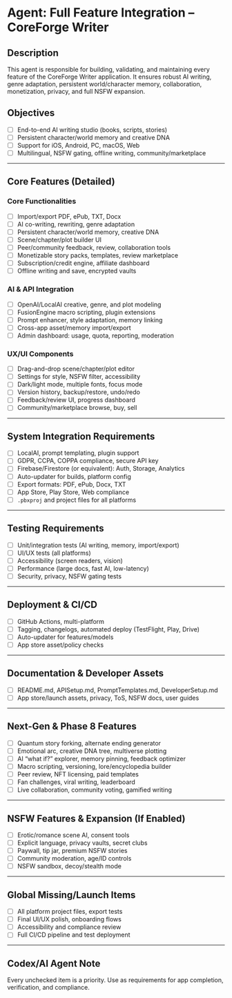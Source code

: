 # Agent: Full Feature Integration – CoreForge Writer

## Description
This agent is responsible for building, validating, and maintaining every feature of the CoreForge Writer application. It ensures robust AI writing, genre adaptation, persistent world/character memory, collaboration, monetization, privacy, and full NSFW expansion.

## Objectives
- [ ] End-to-end AI writing studio (books, scripts, stories)
- [ ] Persistent character/world memory and creative DNA
- [ ] Support for iOS, Android, PC, macOS, Web
- [ ] Multilingual, NSFW gating, offline writing, community/marketplace

---

## Core Features (Detailed)

### Core Functionalities
- [ ] Import/export PDF, ePub, TXT, Docx
- [ ] AI co-writing, rewriting, genre adaptation
- [ ] Persistent character/world memory, creative DNA
- [ ] Scene/chapter/plot builder UI
- [ ] Peer/community feedback, review, collaboration tools
- [ ] Monetizable story packs, templates, review marketplace
- [ ] Subscription/credit engine, affiliate dashboard
- [ ] Offline writing and save, encrypted vaults

### AI & API Integration
- [ ] OpenAI/LocalAI creative, genre, and plot modeling
- [ ] FusionEngine macro scripting, plugin extensions
- [ ] Prompt enhancer, style adaptation, memory linking
- [ ] Cross-app asset/memory import/export
- [ ] Admin dashboard: usage, quota, reporting, moderation

### UX/UI Components
- [ ] Drag-and-drop scene/chapter/plot editor
- [ ] Settings for style, NSFW filter, accessibility
- [ ] Dark/light mode, multiple fonts, focus mode
- [ ] Version history, backup/restore, undo/redo
- [ ] Feedback/review UI, progress dashboard
- [ ] Community/marketplace browse, buy, sell

---

## System Integration Requirements
- [ ] LocalAI, prompt templating, plugin support
- [ ] GDPR, CCPA, COPPA compliance, secure API key
- [ ] Firebase/Firestore (or equivalent): Auth, Storage, Analytics
- [ ] Auto-updater for builds, platform config
- [ ] Export formats: PDF, ePub, Docx, TXT
- [ ] App Store, Play Store, Web compliance
- [ ] `.pbxproj` and project files for all platforms

---

## Testing Requirements
- [ ] Unit/integration tests (AI writing, memory, import/export)
- [ ] UI/UX tests (all platforms)
- [ ] Accessibility (screen readers, vision)
- [ ] Performance (large docs, fast AI, low-latency)
- [ ] Security, privacy, NSFW gating tests

---

## Deployment & CI/CD
- [ ] GitHub Actions, multi-platform
- [ ] Tagging, changelogs, automated deploy (TestFlight, Play, Drive)
- [ ] Auto-updater for features/models
- [ ] App store asset/policy checks

---

## Documentation & Developer Assets
- [ ] README.md, APISetup.md, PromptTemplates.md, DeveloperSetup.md
- [ ] App store/launch assets, privacy, ToS, NSFW docs, user guides

---

## Next-Gen & Phase 8 Features
- [ ] Quantum story forking, alternate ending generator
- [ ] Emotional arc, creative DNA tree, multiverse plotting
- [ ] AI “what if?” explorer, memory pinning, feedback optimizer
- [ ] Macro scripting, versioning, lore/encyclopedia builder
- [ ] Peer review, NFT licensing, paid templates
- [ ] Fan challenges, viral writing, leaderboard
- [ ] Live collaboration, community voting, gamified writing

---

## NSFW Features & Expansion (If Enabled)
- [ ] Erotic/romance scene AI, consent tools
- [ ] Explicit language, privacy vaults, secret clubs
- [ ] Paywall, tip jar, premium NSFW stories
- [ ] Community moderation, age/ID controls
- [ ] NSFW sandbox, decoy/stealth mode

---

## Global Missing/Launch Items
- [ ] All platform project files, export tests
- [ ] Final UI/UX polish, onboarding flows
- [ ] Accessibility and compliance review
- [ ] Full CI/CD pipeline and test deployment

---

## Codex/AI Agent Note
Every unchecked item is a priority. Use as requirements for app completion, verification, and compliance.
